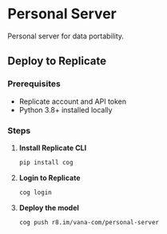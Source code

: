 # Personal Server

Personal server for data portability. 

## Deploy to Replicate

### Prerequisites
- Replicate account and API token
- Python 3.8+ installed locally

### Steps

1. **Install Replicate CLI**
   ```bash
   pip install cog
   ```

2. **Login to Replicate**
   ```bash
   cog login
   ```

4. **Deploy the model**
   ```bash
   cog push r8.im/vana-com/personal-server
   ```
